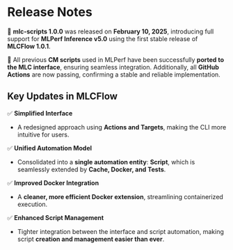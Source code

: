 # **Release Notes**  

🚀 **mlc-scripts 1.0.0** was released on **February 10, 2025**, introducing full support for **MLPerf Inference v5.0** using the first stable release of **MLCFlow 1.0.1**.  

🔹 All previous **CM scripts** used in MLPerf have been successfully **ported to the MLC interface**, ensuring seamless integration. Additionally, all **GitHub Actions** are now passing, confirming a stable and reliable implementation.  

## **Key Updates in MLCFlow**  

✅ **Simplified Interface**  
- A redesigned approach using **Actions and Targets**, making the CLI more intuitive for users.  

✅ **Unified Automation Model**  
- Consolidated into a **single automation entity**: **Script**, which is seamlessly extended by **Cache, Docker, and Tests**.  

✅ **Improved Docker Integration**  
- A **cleaner, more efficient Docker extension**, streamlining containerized execution.  

✅ **Enhanced Script Management**  
- Tighter integration between the interface and script automation, making script **creation and management easier than ever**.  
